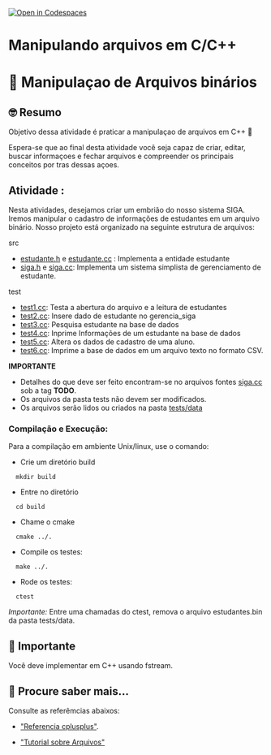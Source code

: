 [![Open in Codespaces](https://classroom.github.com/assets/launch-codespace-f4981d0f882b2a3f0472912d15f9806d57e124e0fc890972558857b51b24a6f9.svg)](https://classroom.github.com/open-in-codespaces?assignment_repo_id=10567569)
# Manipulando arquivos em C/C++

# :wave: Manipulaçao de Arquivos binários

## 🤓 Resumo

Objetivo dessa atividade é praticar a manipulaçao de arquivos em C++ 🚀

Espera-se que ao final desta atividade você seja capaz de criar, editar, buscar informaçoes e 
fechar arquivos e compreender os principais conceitos por tras dessas açoes. 

## Atividade :

Nesta atividades, desejamos criar um embrião do nosso sistema SIGA. 
Iremos manipular o cadastro de informações de estudantes em um arquivo binário.
Nosso projeto está organizado na seguinte estrutura de arquivos:

src
  - [estudante.h](src/estudante.h) e [estudante.cc](src/estudante.cpp) : Implementa a entidade estudante
  - [siga.h](src/siga.h) e [siga.cc](src/siga.cc): Implementa um sistema simplista de gerenciamento de estudante.
  
test
  - [test1.cc](tests/test1.cc):  Testa a abertura do arquivo e a leitura de estudantes  
  - [test2.cc](tests/test2.cc):  Insere dado de estudante no gerencia_siga
  - [test3.cc](tests/test3.cc):  Pesquisa estudante na base de dados
  - [test4.cc](tests/test4.cc):  Inprime Informações de um estudante na base de dados 
  - [test5.cc](tests/test5.cc):  Altera os dados de cadastro de uma aluno.
  - [test6.cc](tests/test6.cc):  Imprime a base de dados em um arquivo texto no formato CSV. 

**IMPORTANTE**
 - Detalhes do que deve ser feito encontram-se no arquivos fontes [siga.cc](src/siga.cc) sob a tag **TODO**.
 - Os arquivos da pasta tests não devem ser modificados.
 - Os arquivos serão lidos ou criados na pasta [tests/data](tests/data)

### Compilação e Execução: 

Para a compilação em ambiente Unix/linux, use o comando:

 - Crie um diretório build
  ```
    mkdir build
  ```
 - Entre no diretório

  ```
    cd build
  ```
  - Chame o cmake
 
  ```
    cmake ../.
  ```
  - Compile os testes:
  
  ```
    make ../.
  ```
  
  - Rode os testes:
   
  ```
    ctest
  ```

*Importante:* Entre uma chamadas do ctest, remova o arquivo estudantes.bin da pasta tests/data.

## 📝 Importante

Você deve implementar em C++ usando fstream.

## 📝 Procure saber mais...

Consulte as referêmcias abaixos:

* ["Referencia cplusplus"](https://www.cplusplus.com/reference/fstream/fstream/).

* ["Tutorial sobre Arquivos"](https://www.cplusplus.com/reference/fstream/fstream/)



